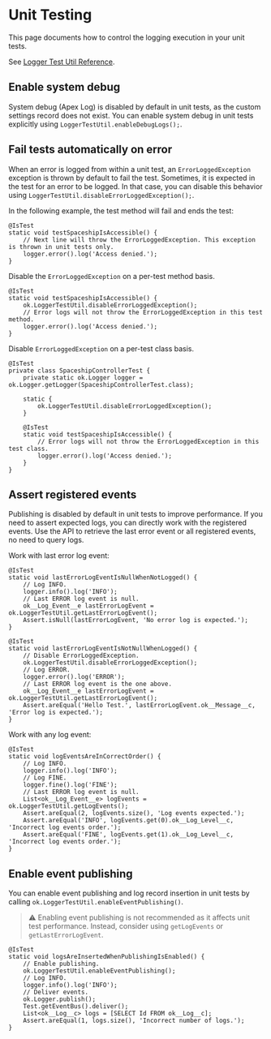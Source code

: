 # Unit Testing

This page documents how to control the logging execution in your unit tests.

See [Logger Test Util Reference](../../reference/LoggerTestUtil.md).

## Enable system debug

System debug (Apex Log) is disabled by default in unit tests, as the custom settings record does not exist.
You can enable system debug in unit tests explicitly using `LoggerTestUtil.enableDebugLogs();`.

## Fail tests automatically on error

When an error is logged from within a unit test, an `ErrorLoggedException` exception is thrown by default to fail the test.
Sometimes, it is expected in the test for an error to be logged.
In that case, you can disable this behavior using `LoggerTestUtil.disableErrorLoggedException();`.

In the following example, the test method will fail and ends the test:

```apex
@IsTest
static void testSpaceshipIsAccessible() {
    // Next line will throw the ErrorLoggedException. This exception is thrown in unit tests only.
    logger.error().log('Access denied.');
}
```

Disable the `ErrorLoggedException` on a per-test method basis.

```apex
@IsTest
static void testSpaceshipIsAccessible() {
    ok.LoggerTestUtil.disableErrorLoggedException();
    // Error logs will not throw the ErrorLoggedException in this test method.
    logger.error().log('Access denied.');
}
```

Disable `ErrorLoggedException` on a per-test class basis.

```apex
@IsTest
private class SpaceshipControllerTest {
    private static ok.Logger logger = ok.Logger.getLogger(SpaceshipControllerTest.class);

    static {
        ok.LoggerTestUtil.disableErrorLoggedException();
    }

    @IsTest
    static void testSpaceshipIsAccessible() {
        // Error logs will not throw the ErrorLoggedException in this test class.
        logger.error().log('Access denied.');
    }
}
```

## Assert registered events

Publishing is disabled by default in unit tests to improve performance.
If you need to assert expected logs, you can directly work with the registered events.
Use the API to retrieve the last error event or all registered events, no need to query logs.

Work with last error log event:

```apex
@IsTest
static void lastErrorLogEventIsNullWhenNotLogged() {
    // Log INFO.
    logger.info().log('INFO');
    // Last ERROR log event is null.
    ok__Log_Event__e lastErrorLogEvent = ok.LoggerTestUtil.getLastErrorLogEvent();
    Assert.isNull(lastErrorLogEvent, 'No error log is expected.');
}

@IsTest
static void lastErrorLogEventIsNotNullWhenLogged() {
    // Disable ErrorLoggedException.
    ok.LoggerTestUtil.disableErrorLoggedException();
    // Log ERROR.
    logger.error().log('ERROR');
    // Last ERROR log event is the one above.
    ok__Log_Event__e lastErrorLogEvent = ok.LoggerTestUtil.getLastErrorLogEvent();
    Assert.areEqual('Hello Test.', lastErrorLogEvent.ok__Message__c, 'Error log is expected.');
}
```

Work with any log event:

```apex
@IsTest
static void logEventsAreInCorrectOrder() {
    // Log INFO.
    logger.info().log('INFO');
    // Log FINE.
    logger.fine().log('FINE');
    // Last ERROR log event is null.
    List<ok__Log_Event__e> logEvents = ok.LoggerTestUtil.getLogEvents();
    Assert.areEqual(2, logEvents.size(), 'Log events expected.');
    Assert.areEqual('INFO', logEvents.get(0).ok__Log_Level__c, 'Incorrect log events order.');
    Assert.areEqual('FINE', logEvents.get(1).ok__Log_Level__c, 'Incorrect log events order.');
}
```

## Enable event publishing

You can enable event publishing and log record insertion in unit tests by calling `ok.LoggerTestUtil.enableEventPublishing()`.

> ⚠️ Enabling event publishing is not recommended as it affects unit test performance.
> Instead, consider using `getLogEvents` or `getLastErrorLogEvent`.

```apex
@IsTest
static void logsAreInsertedWhenPublishingIsEnabled() {
    // Enable publishing.
    ok.LoggerTestUtil.enableEventPublishing();
    // Log INFO.
    logger.info().log('INFO');
    // Deliver events.
    ok.Logger.publish();
    Test.getEventBus().deliver();
    List<ok__Log__c> logs = [SELECT Id FROM ok__Log__c];
    Assert.areEqual(1, logs.size(), 'Incorrect number of logs.');
}
```
